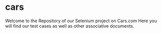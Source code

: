 # cars

Welcome to the Repository of our Selenium project on Cars.com
Here you will find our test cases as well as other associative documents.
